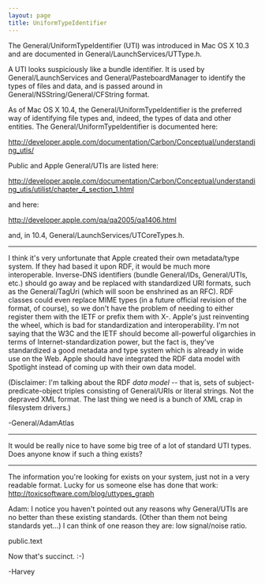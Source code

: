 ```yaml
---
layout: page
title: UniformTypeIdentifier
---
```


The General/UniformTypeIdentifier (UTI) was introduced in Mac OS X 10.3 and are documented in General/LaunchServices/UTT<nowiki/>ype.h.

A UTI looks suspiciously like a bundle identifier. It is used by General/LaunchServices and General/PasteboardManager to identify the types of files and data, and is passed around in General/NSString/General/CFString format.

As of Mac OS X 10.4, the General/UniformTypeIdentifier is the preferred way of identifying file types and, indeed, the types of data and other entities. The General/UniformTypeIdentifier is documented here:

http://developer.apple.com/documentation/Carbon/Conceptual/understanding_utis/

Public and Apple General/UTIs are listed here:

http://developer.apple.com/documentation/Carbon/Conceptual/understanding_utis/utilist/chapter_4_section_1.html

and here:

http://developer.apple.com/qa/qa2005/qa1406.html

and, in 10.4, General/LaunchServices/UTC<nowiki/>oreTypes.h.

----

I think it's very unfortunate that Apple created their own metadata/type system. If they had based it upon RDF, it would be much more interoperable. Inverse-DNS identifiers (bundle General/IDs, General/UTIs, etc.) should go away and be replaced with standardized URI formats, such as the General/TagUri (which will soon be enshrined as an RFC). RDF classes could even replace MIME types (in a future official revision of the format, of course), so we don't have the problem of needing to either register them with the IETF or prefix them with X-. Apple's just reinventing the wheel, which is bad for standardization and interoperability. I'm not saying that the W3C and the IETF should become all-powerful oligarchies in terms of Internet-standardization power, but the fact is, they've standardized a good metadata and type system which is already in wide use on the Web. Apple should have integrated the RDF data model with Spotlight instead of coming up with their own data model.

(Disclaimer: I'm talking about the RDF *data model* -- that is, sets of subject-predicate-object triples consisting of General/URIs or literal strings. Not the depraved XML format. The last thing we need is a bunch of XML crap in filesystem drivers.)

-General/AdamAtlas

----

It would be really nice to have some big tree of a lot of standard UTI types.  Does anyone know if such a thing exists?

----

The information you're looking for exists on your system, just not in a very readable format.  Lucky for us someone else has done that work:
http://toxicsoftware.com/blog/uttypes_graph

Adam: I notice you haven't pointed out any reasons why General/UTIs are no better than these existing standards. (Other than them not being standards yet...)  I can think of one reason they are: low signal/noise ratio.

public.text

Now that's succinct. :-)

-Harvey
